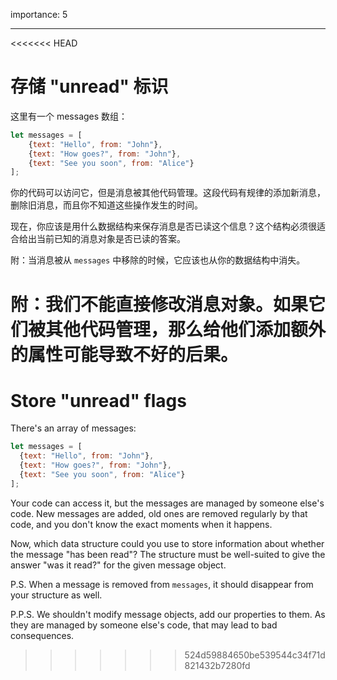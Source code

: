 importance: 5

---

<<<<<<< HEAD
# 存储 "unread" 标识

这里有一个 messages 数组：

```js
let messages = [
    {text: "Hello", from: "John"},
    {text: "How goes?", from: "John"},
    {text: "See you soon", from: "Alice"}
];
```

你的代码可以访问它，但是消息被其他代码管理。这段代码有规律的添加新消息，删除旧消息，而且你不知道这些操作发生的时间。

现在，你应该是用什么数据结构来保存消息是否已读这个信息？这个结构必须很适合给出当前已知的消息对象是否已读的答案。

附：当消息被从 `messages` 中移除的时候，它应该也从你的数据结构中消失。

附：我们不能直接修改消息对象。如果它们被其他代码管理，那么给他们添加额外的属性可能导致不好的后果。
=======
# Store "unread" flags

There's an array of messages:

```js
let messages = [
  {text: "Hello", from: "John"},
  {text: "How goes?", from: "John"},
  {text: "See you soon", from: "Alice"}
];
```

Your code can access it, but the messages are managed by someone else's code. New messages are added, old ones are removed regularly by that code, and you don't know the exact moments when it happens.

Now, which data structure could you use to store information about whether the message "has been read"? The structure must be well-suited to give the answer "was it read?" for the given message object.

P.S. When a message is removed from `messages`, it should disappear from your structure as well.

P.P.S. We shouldn't modify message objects, add our properties to them. As they are managed by someone else's code, that may lead to bad consequences.
>>>>>>> 524d59884650be539544c34f71d821432b7280fd
